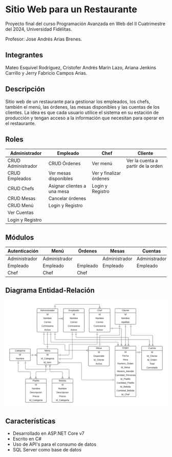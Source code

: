 # Sitio Web para un Restaurante

Proyecto final del curso Programación Avanzada en Web del II Cuatrimestre del 2024, Universidad Fidélitas. 

Profesor: Jose Andrés Arias Brenes.

## Integrantes

Mateo Esquivel Rodríguez, Cristofer Andrés Marín Lazo, Ariana Jenkins Carrillo y Jerry Fabricio Campos Arias.

## Descripción

Sitio web de un restaurante para gestionar los empleados, los chefs, también el menú, las órdenes, las mesas disponibles y las cuentas de los clientes. La idea es que cada usuario utilice el sistema en su estación de producción y tengan acceso a la información que necesitan para operar en el restaurante.

## Roles

| Administrador        | Empleado                        | Chef                      | Cliente   
|--------------        |--------------                   |--------------             |----------
| CRUD Administrador   | CRUD Órdenes                    | Ver menú                  | Ver la cuenta a partir de la orden 
| CRUD Empleados       | Ver mesas disponibles           | Ver y finalizar órdenes     
| CRUD Chefs           | Asignar clientes a una mesa     | Login y Registro          
| CRUD Mesas           | Cancelar órdenes                   
| CRUD Menú            | Login y Registro
| Ver Cuentas     
| Login y Registro          

## Módulos

| Autenticación    | Menú             | Órdenes      | Mesas        | Cuentas      | Usuarios
|--------------    |--------------    |--------------|--------------|--------------|--------------
| Administrador    | Administrador    |              | Administrador|Administrador |Administrador
| Empleado         |  Empleado        |  Empleado    | Empleado     | Empleado     |   
| Chef             |  Chef            |  Chef        |              |              |  

## Diagrama Entidad-Relación

![Diagrama](Diagrama.png)

## Características
- Desarrollado en ASP.NET Core v7
- Escrito en C#
- Uso de API's para el consumo de datos
- SQL Server como base de datos
